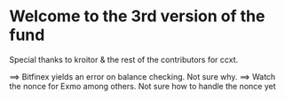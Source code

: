 # Welcome to the 3rd version of the fund

Special thanks to kroitor & the rest of the contributors for ccxt.

==> Bitfinex yields an error on balance checking. Not sure why.
==> Watch the nonce for Exmo among others. Not sure how to handle the nonce yet
